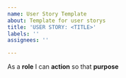 ```yaml
---
name: User Story Template
about: Template for user storys
title: 'USER STORY: <TITLE>'
labels: ''
assignees: ''

---
```


As a **role** I can **action** so that **purpose**
